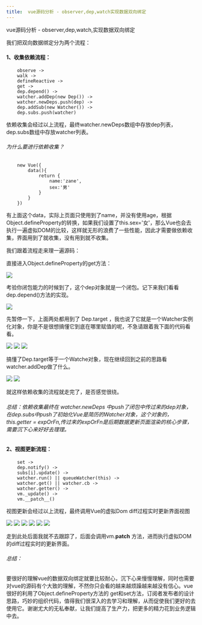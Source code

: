 ```yaml
---
title:  vue源码分析 - observer,dep,watch实现数据双向绑定
---
```


vue源码分析 - observer,dep,watch,实现数据双向绑定
<!-- more -->

我们把双向数据绑定分为两个流程：

#### 1、收集依赖流程：

        observe -> 
        walk -> 
        defineReactive -> 
        get -> 
        dep.depend() -> 
        watcher.addDep(new Dep()) -> 
        watcher.newDeps.push(dep) -> 
        dep.addSub(new Watcher()) -> 
        dep.subs.push(watcher)

依赖收集会经过以上流程，最终watcher.newDeps数组中存放dep列表，dep.subs数组中存放watcher列表。

###### 为什么要进行依赖收集？

        new Vue({
            data(){
                return {
                    name:'zane',
                    sex:'男'
                }
            }
        })

有上面这个data，实际上页面只使用到了name，并没有使用age，根据Object.defineProperty的转换，如果我们设置了this.sex='女'，那么Vue也会去执行一遍虚拟DOM的比较，这样就无形的浪费了一些性能，因此才需要做依赖收集，界面用到了就收集，没有用到就不收集。

我们跟着流程走来理一遍源码：

直接进入Object.defineProperty的get方法：

![](/images/blog/20190401/1.png)

考验你闭包能力的时候到了，这个dep对象就是一个闭包。记下来我们看看dep.depend()方法的实现。

![](/images/blog/20190401/2.png)

先暂停一下，上面两处都用到了 Dep.target ，我也说了它就是一个Watcher实例化对象，你是不是很想搞懂它到底在哪里赋值的呢，不急请跟着我下面的代码看看。

![](/images/blog/20190401/3.png)
![](/images/blog/20190401/4.png)
![](/images/blog/20190401/5.png)

搞懂了Dep.target等于一个Watche对象，现在继续回到之前的思路看watcher.addDep做了什么。

![](/images/blog/20190401/6.png)
![](/images/blog/20190401/7.png)

就这样依赖收集的流程就走完了，是否感觉很绕。

###### 总结：依赖收集最终在 watcher.newDeps 中push了闭包中传过来的dep对象，在dep.subs中push了初始化Vue是简历的Watcher对象，这个对象的，this.getter = expOrFn,传过来的expOrFn是后期数据更新页面渲染的核心步骤，需要沉下心来好好去理理。

#### 2、视图更新流程：

        set -> 
        dep.notify() -> 
        subs[i].update() -> 
        watcher.run() || queueWatcher(this) -> 
        watcher.get() || watcher.cb -> 
        watcher.getter() -> 
        vm._update() -> 
        vm.__patch__()

视图更新会经过以上流程，最终调用Vue的虚拟Dom diff过程实时更新界面视图

![](/images/blog/20190401/8.png)
![](/images/blog/20190401/9.png)
![](/images/blog/20190401/10.png)
![](/images/blog/20190401/11.png)
![](/images/blog/20190401/12.png)
![](/images/blog/20190401/13.png)

走到此处后面我就不去跟踪了，后面会调用vm.__patch__ 方法，进而执行虚拟DOM的diff过程实时的更新界面。

###### 总结：

要很好的理解vue的数据双向绑定就要比较耐心，沉下心来慢慢理解，同时也需要对vue的源码有个大致的理解，不然你只会看的越来越烦躁越来越没有信心。vue很好的利用了Object.defineProperty方法的 get和set方法，订阅者发布者的设计思路，巧妙的组织代码，值得我们很深入的去学习和理解，从而促使我们更好的去使用它。谢谢尤大的无私奉献，让我们提高了生产力，把更多的精力花到业务逻辑中去。


